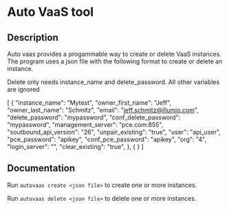 # Auto VaaS tool

## Description 

Auto vaas provides a progammable way to create or delete VaaS instances.   The program uses a json file with the following format to create or delete an instance.  

Delete only needs instance_name and delete_password.  All other variables are ignored

[
	{
		"instance_name":         "Mytest",
		"owner_first_name":      "Jeff",
		"owner_last_name":       "Schmitz",
		"email":                 "jeff.schmitz@illumio.com",
		"delete_password":       "mypassword",
		"conf_delete_password":  "mypassword",
		"management_server":     "pce.com:855",
		"soutbound_api_version": "26",
		"unpair_existing":       "true",
		"user":                  "api_user",
		"pce_password":          "apikey",
		"conf_pce_password":     "apikey",
		"org":                   "4",
		"login_server":          "",
		"clear_existing":        "true",
	},
	{ <additional instances>}
]

## Documentation
Run `autovaas create <json file>` to create one or more instances.

Run `autovaas delete <json file>` to delete one or more instances.